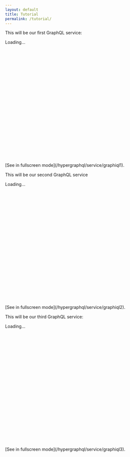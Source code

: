 ```yaml
---
layout: default
title: Tutorial
permalink: /tutorial/
---
```


<graphiqlconfig>
 <script src="//cdn.jsdelivr.net/es6-promise/4.0.5/es6-promise.auto.min.js"></script>
    <script src="//cdn.jsdelivr.net/fetch/0.9.0/fetch.min.js"></script>
    <script src="//cdn.jsdelivr.net/react/15.4.2/react.min.js"></script>
    <script src="//cdn.jsdelivr.net/react/15.4.2/react-dom.min.js"></script>
        <link rel="stylesheet" href="//cdn.jsdelivr.net/npm/graphiql@0.11.2/graphiql.css" />
    <script src="//cdn.jsdelivr.net/npm/graphiql@0.11.2/graphiql.js"></script>
    <style>
        .graphiql {
            height: 400px;
        }
</style>
</graphiqlconfig>

This will be our first GraphQL service:

<graphiql>
<div class="graphiql" id="graphiql1">Loading...</div>

<script>
    var parameters = {query: "{ try me 1 }"};
    function onEditQuery(newQuery) {
        parameters.query = newQuery;
    }

    function graphQLFetcher(graphQLParams) {
        return fetch('/hypergraphql/service/graphql1', {
            method: 'post',
            headers: {
                'Accept': 'application/json',
                'Content-Type': 'application/json'
            },
            body: JSON.stringify(graphQLParams),
            credentials: 'include',
        }).then(function (response) {
            return response.text();
        }).then(function (responseBody) {
            try {
                return JSON.parse(responseBody);
            } catch (error) {
                return responseBody;
            }
        });
    }

    ReactDOM.render(
        React.createElement(GraphiQL, {
            fetcher: graphQLFetcher,
            query: parameters.query,
            onEditQuery: onEditQuery,
        }),
        document.getElementById('graphiql1')
    );
</script>
</graphiql>
[See in fullscreen mode](/hypergraphql/service/graphiql1).

This will be our second GraphQL service

<graphiql>
<div class="graphiql" id="graphiql2">Loading...</div>

<script>
    var parameters = {query: "{ try me 2 }"};
    function onEditQuery(newQuery) {
        parameters.query = newQuery;
    }

    function graphQLFetcher(graphQLParams) {
        return fetch('/hypergraphql/service/graphql2', {
            method: 'post',
            headers: {
                'Accept': 'application/json',
                'Content-Type': 'application/json'
            },
            body: JSON.stringify(graphQLParams),
            credentials: 'include',
        }).then(function (response) {
            return response.text();
        }).then(function (responseBody) {
            try {
                return JSON.parse(responseBody);
            } catch (error) {
                return responseBody;
            }
        });
    }

    ReactDOM.render(
        React.createElement(GraphiQL, {
            fetcher: graphQLFetcher,
            query: parameters.query,
            onEditQuery: onEditQuery,
        }),
        document.getElementById('graphiql2')
    );
</script>
</graphiql>
[See in fullscreen mode](/hypergraphql/service/graphiql2). 

This will be our third GraphQL service:


<graphiql>
<div class="graphiql" id="graphiql3">Loading...</div>

<script>
    var parameters = {query: "{ try me 3 }"};
    function onEditQuery(newQuery) {
        parameters.query = newQuery;
    }

    function graphQLFetcher(graphQLParams) {
        return fetch('/hypergraphql/service/graphql3', {
            method: 'post',
            headers: {
                'Accept': 'application/json',
                'Content-Type': 'application/json'
            },
            body: JSON.stringify(graphQLParams),
            credentials: 'include',
        }).then(function (response) {
            return response.text();
        }).then(function (responseBody) {
            try {
                return JSON.parse(responseBody);
            } catch (error) {
                return responseBody;
            }
        });
    }

    ReactDOM.render(
        React.createElement(GraphiQL, {
            fetcher: graphQLFetcher,
            query: parameters.query,
            onEditQuery: onEditQuery,
        }),
        document.getElementById('graphiql3')
    );
</script>
</graphiql>
[See in fullscreen mode](/hypergraphql/service/graphiql3). 